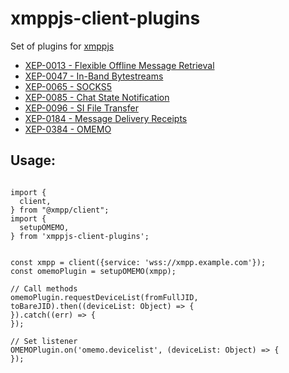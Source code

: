 # xmppjs-client-plugins

Set of plugins for [xmppjs](https://github.com/xmppjs/xmpp.js)

* [XEP-0013 - Flexible Offline Message Retrieval](https://xmpp.org/extensions/xep-0013.html)
* [XEP-0047 - In-Band Bytestreams](https://xmpp.org/extensions/xep-0047.html)
* [XEP-0065 - SOCKS5](https://xmpp.org/extensions/xep-0065.html)
* [XEP-0085 - Chat State Notification](https://xmpp.org/extensions/xep-0085.html)
* [XEP-0096 - SI File Transfer](https://xmpp.org/extensions/xep-0096.html)
* [XEP-0184 - Message Delivery Receipts](https://xmpp.org/extensions/xep-0184.html)
* [XEP-0384 - OMEMO](https://xmpp.org/extensions/xep-0384.html)


## Usage:

```

import {
  client,
} from "@xmpp/client";
import {
  setupOMEMO,
} from 'xmppjs-client-plugins';


const xmpp = client({service: 'wss://xmpp.example.com'});
const omemoPlugin = setupOMEMO(xmpp);

// Call methods
omemoPlugin.requestDeviceList(fromFullJID, toBareJID).then((deviceList: Object) => {
}).catch((err) => {
});

// Set listener
OMEMOPlugin.on('omemo.devicelist', (deviceList: Object) => {
});

```
